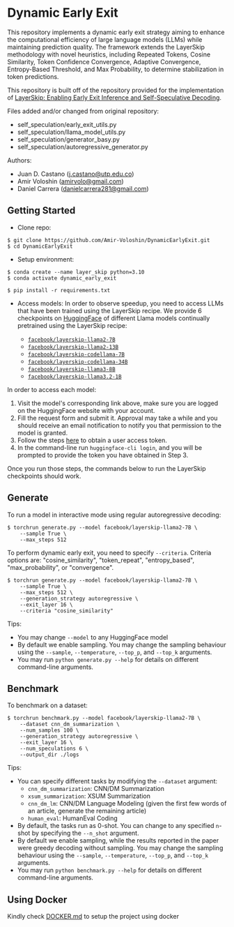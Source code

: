 # Dynamic Early Exit
This repository implements a dynamic early exit strategy aiming to enhance the computational efficiency of large language models (LLMs) while maintaining prediction quality. The framework extends the LayerSkip methodology with novel heuristics, including Repeated Tokens, Cosine Similarity, Token Confidence Convergence, Adaptive Convergence, Entropy-Based Threshold, and Max Probability, to determine stabilization in token predictions. 

This repository is built off of the repository provided for the implementation of [LayerSkip: Enabling Early Exit Inference and Self-Speculative Decoding](https://arxiv.org/abs/2404.16710).

Files added and/or changed from original repository:
- self_speculation/early_exit_utils.py
- self_speculation/llama_model_utils.py
- self_speculation/generator_basy.py
- self_speculation/autoregressive_generator.py

Authors: 
- Juan D. Castano (j.castano@utp.edu.co)
- Amir Voloshin (amirvolo@gmail.com)
- Daniel Carrera (danielcarrera281@gmail.com)

## Getting Started
- Clone repo:
```console
$ git clone https://github.com/Amir-Voloshin/DynamicEarlyExit.git
$ cd DynamicEarlyExit
```

- Setup environment:
```console
$ conda create --name layer_skip python=3.10
$ conda activate dynamic_early_exit

$ pip install -r requirements.txt
```

- Access models:
In order to observe speedup, you need to access LLMs that have been trained using the LayerSkip recipe. We provide 6 checkpoints on [HuggingFace](https://huggingface.co/collections/facebook/layerskip-666b25c50c8ae90e1965727a) of different Llama models continually pretrained using the LayerSkip recipe:

    - [`facebook/layerskip-llama2-7B`](https://huggingface.co/facebook/layerskip-llama2-7B)
    - [`facebook/layerskip-llama2-13B`](https://huggingface.co/facebook/layerskip-llama2-13B)
    - [`facebook/layerskip-codellama-7B`](https://huggingface.co/facebook/layerskip-codellama-7B)
    - [`facebook/layerskip-codellama-34B`](https://huggingface.co/facebook/layerskip-codellama-34B)
    - [`facebook/layerskip-llama3-8B`](https://huggingface.co/facebook/layerskip-llama3-8B)
    - [`facebook/layerskip-llama3.2-1B`](https://huggingface.co/facebook/layerskip-llama3.2-1B)

In order to access each model:

1. Visit the model's corresponding link above, make sure you are logged on the HuggingFace website with your account.
2. Fill the request form and submit it. Approval may take a while and you should receive an email notification to notify you that permission to the model is granted.
3. Follow the steps [here](https://huggingface.co/docs/hub/en/security-tokens) to obtain a user access token.
4. In the command-line run `huggingface-cli login`, and you will be prompted to provide the token you have obtained in Step 3.

Once you run those steps, the commands below to run the LayerSkip checkpoints should work.

## Generate

To run a model in interactive mode using regular autoregressive decoding:
```console
$ torchrun generate.py --model facebook/layerskip-llama2-7B \
    --sample True \
    --max_steps 512
```

To perform dynamic early exit, you need to specify `--criteria`. Criteria options are: "cosine_similarity", "token_repeat", "entropy_based", "max_probability", or "convergence".

```console
$ torchrun generate.py --model facebook/layerskip-llama2-7B \
    --sample True \
    --max_steps 512 \
    --generation_strategy autoregressive \
    --exit_layer 16 \
    --criteria "cosine_similarity"
```

Tips:
- You may change `--model` to any HuggingFace model 
- By default we enable sampling. You may change the sampling behaviour using the `--sample`, `--temperature`, `--top_p`, and `--top_k` arguments.
- You may run `python generate.py --help` for details on different command-line arguments.

## Benchmark

To benchmark on a dataset:

```console
$ torchrun benchmark.py --model facebook/layerskip-llama2-7B \
    --dataset cnn_dm_summarization \
    --num_samples 100 \
    --generation_strategy autoregressive \
    --exit_layer 16 \
    --num_speculations 6 \
    --output_dir ./logs
```

Tips:
- You can specify different tasks by modifying the `--dataset` argument:
    - `cnn_dm_summarization`: CNN/DM Summarization
    - `xsum_summarization`: XSUM Summarization
    - `cnn_dm_lm`: CNN/DM Language Modeling (given the first few words of an article, generate the remaining article)
    - `human_eval`: HumanEval Coding
- By default, the tasks run as 0-shot. You can change to any specified `n`-shot by specifying the `--n_shot` argument.
- By default we enable sampling, while the results reported in the paper were greedy decoding without sampling. You may change the sampling behaviour using the `--sample`, `--temperature`, `--top_p`, and `--top_k` arguments.
- You may run `python benchmark.py --help` for details on different command-line arguments.

## Using Docker

Kindly check [DOCKER.md](DOCKER.md) to setup the project using docker

